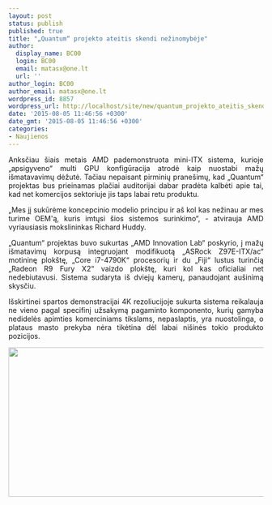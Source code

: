 ```yaml
---
layout: post
status: publish
published: true
title: "„Quantum“ projekto ateitis skendi nežinomybėje"
author:
  display_name: BC00
  login: BC00
  email: matasx@one.lt
  url: ''
author_login: BC00
author_email: matasx@one.lt
wordpress_id: 8857
wordpress_url: http://localhost/site/new/quantum_projekto_ateitis_skendi_nezinomybeje/
date: '2015-08-05 11:46:56 +0300'
date_gmt: '2015-08-05 11:46:56 +0300'
categories:
- Naujienos
---
```

<p style="text-align: justify;">
	Anksčiau &scaron;iais metais AMD pademonstruota mini-ITX sistema, kurioje &bdquo;apsigyveno&ldquo; multi GPU konfigūracija atrodė kaip nuostabi mažų i&scaron;matavavimų dėžutė. Tačiau nepaisant pirminių prane&scaron;imų, kad &bdquo;Quantum&ldquo; projektas bus prieinamas plačiai auditorijai dabar pradėta kalbėti apie tai, kad net komercijos sektoriuje jis taps labai retu produktu.</p>
<p style="text-align: justify;">
	&bdquo;Mes jį sukūrėme koncepcinio modelio principu ir a&scaron; kol kas nežinau ar mes turime OEM&#39;ą, kuris imtųsi &scaron;ios sistemos surinkimo&ldquo;, - atvirauja AMD vyriausiasis mokslininkas Richard Huddy.</p>
<p style="text-align: justify;">
	&bdquo;Quantum&ldquo; projektas buvo sukurtas &bdquo;AMD Innovation Lab&ldquo; poskyrio, į mažų i&scaron;matavimų korpusą integruojant modifikuotą &bdquo;ASRock Z97E-ITX/ac&ldquo; motininę plok&scaron;tę, &bdquo;Core i7-4790K&ldquo; procesorių ir du &bdquo;Fiji&ldquo; lustus turinčią &bdquo;Radeon R9 Fury X2&ldquo; vaizdo plok&scaron;tę, kuri kol kas oficialiai net nedebiutavusi. Sistema sudaryta i&scaron; dviejų kamerų, panaudojant au&scaron;inimą skysčiu.</p>
<p style="text-align: justify;">
	I&scaron;skirtinei spartos demonstracijai 4K rezoliucijoje sukurta sistema reikalauja ne vieno pagal specifinį užsakymą pagaminto komponento, kurių gamyba nedidelės apimties komerciniams tikslams, nepaslaptis, yra nuostolinga, o plataus masto prekyba nėra tikėtina dėl labai ni&scaron;inės tokio produkto pozicijos.</p>
<p style="text-align: justify;">
	<img alt="" src="http://technews.lt/userfiles/amdquantumpc.jpg" style="width: 520px; height: 295px;" /></p>
